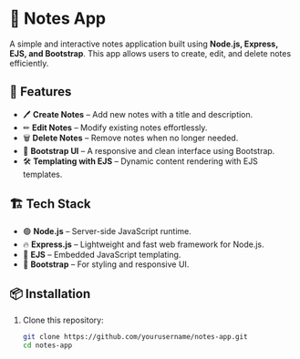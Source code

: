 # 📝 Notes App

A simple and interactive notes application built using **Node.js, Express, EJS, and Bootstrap**. This app allows users to create, edit, and delete notes efficiently.

## 🚀 Features

- 🖊 **Create Notes** – Add new notes with a title and description.
- ✏ **Edit Notes** – Modify existing notes effortlessly.
- 🗑 **Delete Notes** – Remove notes when no longer needed.
- 🎨 **Bootstrap UI** – A responsive and clean interface using Bootstrap.
- 🛠 **Templating with EJS** – Dynamic content rendering with EJS templates.

## 🏗 Tech Stack

- 🟢 **Node.js** – Server-side JavaScript runtime.
- 🔥 **Express.js** – Lightweight and fast web framework for Node.js.
- 🎨 **EJS** – Embedded JavaScript templating.
- 💄 **Bootstrap** – For styling and responsive UI.

## 📦 Installation

1. Clone this repository:
   ```sh
   git clone https://github.com/yourusername/notes-app.git
   cd notes-app

